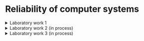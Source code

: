 # Reliability of computer systems

<details>
<summary>Laboratory work 1</summary>

Result:  
Середній наробіток до відмови Tср: 198.43  
γ-відсотковий наробіток на відмову Tγ при γ = 0.62: 8.618181818181784  
ймовірність безвідмовної роботи на час 275 годин: 0.25747016706443904  
інтенсивність відмов на час 648 годин: 0.007455268389662043  

</details>


<details>
<summary>Laboratory work 2 (in process)</summary>

</details>

<details>
<summary>Laboratory work 3 (in process)</summary>
</details>

